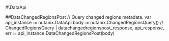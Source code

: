 #\DataApi

##DataChangedRegionsPost
//  Query changed regions metadata.
var api_instance := nutanix.DataApi
body := nutanix.ChangedRegionsQuery() // ChangedRegionsQuery |
datachangedregionspost_response, api_response, err := api_instance.DataChangedRegionsPost(body)
